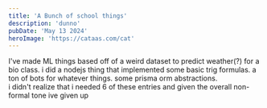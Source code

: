 ```yaml
---
title: 'A Bunch of school things'
description: 'dunno'
pubDate: 'May 13 2024'
heroImage: 'https://cataas.com/cat'
---
```

I've made ML things based off of a weird dataset to predict weather(?) for a bio class. i did a nodejs thing that implemented some basic trig formulas. a ton of bots for whatever things. some prisma orm abstractions. <br>
i didn't realize that i needed 6 of these entries and given the overall non-formal tone ive given up